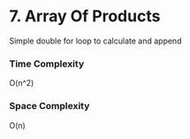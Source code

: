 # 7. Array Of Products

Simple double for loop to calculate and append

### Time Complexity

O(n^2)

### Space Complexity

O(n)
